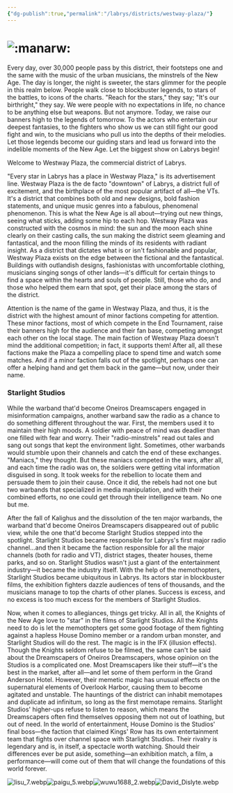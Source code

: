 ```yaml
---
{"dg-publish":true,"permalink":"/labrys/districts/westway-plaza/"}
---
```



# ![:manarw:](https://cdn.discordapp.com/emojis/1044623380055330856.webp?size=44)

Every day, over 30,000 people pass by this district, their footsteps one and the same with the music of the urban musicians, the minstrels of the New Age. The day is longer, the night is sweeter, the stars glimmer for the people in this realm below. People walk close to blockbuster legends, to stars of the battles, to icons of the charts. "Reach for the stars," they say; "It's our birthright," they say. We were people with no expectations in life, no chance to be anything else but weapons. But not anymore. Today, we raise our banners high to the legends of tomorrow. To the actors who entertain our deepest fantasies, to the fighters who show us we can still fight our good fight and win, to the musicians who pull us into the depths of their melodies. Let those legends become our guiding stars and lead us forward into the indelible moments of the New Age. Let the biggest show on Labrys begin!

Welcome to Westway Plaza, the commercial district of Labrys.

"Every star in Labrys has a place in Westway Plaza," is its advertisement line. Westway Plaza is the de facto "downtown" of Labrys, a district full of excitement, and the birthplace of the most popular artifact of all—the VTs. It's a district that combines both old and new designs, bold fashion statements, and unique music genres into a fabulous, phenomenal phenomenon. This is what the New Age is all about—trying out new things, seeing what sticks, adding some hip to each hop. Westway Plaza was constructed with the cosmos in mind: the sun and the moon each shine clearly on their casting calls, the sun making the district seem gleaming and fantastical, and the moon filling the minds of its residents with radiant insight. As a district that dictates what is or isn't fashionable and popular, Westway Plaza exists on the edge between the fictional and the fantastical. Buildings with outlandish designs, fashionistas with uncomfortable clothing, musicians singing songs of other lands—it's difficult for certain things to find a space within the hearts and souls of people. Still, those who do, and those who helped them earn that spot, get their place among the stars of the district.

Attention is the name of the game in Westway Plaza, and thus, it is the district with the highest amount of minor factions competing for attention. These minor factions, most of which compete in the End Tournament, raise their banners high for the audience and their fan base, competing amongst each other on the local stage. The main faction of Westway Plaza doesn't mind the additional competition; in fact, it supports them! After all, all these factions make the Plaza a compelling place to spend time and watch some matches. And if a minor faction falls out of the spotlight, perhaps one can offer a helping hand and get them back in the game—but now, under their name.

### Starlight Studios

While the warband that'd become Oneiros Dreamscapers engaged in misinformation campaigns, another warband saw the radio as a chance to do something different throughout the war. First, the members used it to maintain their high moods. A soldier with peace of mind was deadlier than one filled with fear and worry. Their "radio-minstrels" read out tales and sang out songs that kept the environment light. Sometimes, other warbands would stumble upon their channels and catch the end of these exchanges. "Maniacs," they thought. But these maniacs competed in the wars, after all, and each time the radio was on, the soldiers were getting vital information disguised in song. It took weeks for the rebellion to locate them and persuade them to join their cause. Once it did, the rebels had not one but two warbands that specialized in media manipulation, and with their combined efforts, no one could get through their intelligence team. No one but me.

After the fall of Kalighus and the dissolution of the ten major warbands, the warband that'd become Oneiros Dreamscapers disappeared out of public view, while the one that'd become Starlight Studios stepped into the spotlight. Starlight Studios became responsible for Labrys's first major radio channel...and then it became the faction responsible for all the major channels (both for radio and VT), district stages, theater houses, theme parks, and so on. Starlight Studios wasn't just a giant of the entertainment industry—it became the industry itself. With the help of the memothopters, Starlight Studios became ubiquitous in Labrys. Its actors star in blockbuster films, the exhibition fighters dazzle audiences of tens of thousands, and the musicians manage to top the charts of other planes. Success is excess, and no excess is too much excess for the members of Starlight Studios.

Now, when it comes to allegiances, things get tricky. All in all, the Knights of the New Age love to "star" in the films of Starlight Studios. All the Knights need to do is let the memothopters get some good footage of them fighting against a hapless House Domino member or a random urban monster, and Starlight Studios will do the rest. The magic is in the IFX (illusion effects). Though the Knights seldom refuse to be filmed, the same can't be said about the Dreamscapers of Oneiros Dreamscapers, whose opinion on the Studios is a complicated one. Most Dreamscapers like their stuff—it's the best in the market, after all—and let some of them perform in the Grand Anderson Hotel. However, their memetic magic has unusual effects on the supernatural elements of Overlook Harbor, causing them to become agitated and unstable. The hauntings of the district can inhabit memotapes and duplicate ad infinitum, so long as the first memotape remains. Starlight Studios' higher-ups refuse to listen to reason, which means the Dreamscapers often find themselves opposing them not out of loathing, but out of need. In the world of entertainment, House Domino is the Studios' final boss—the faction that claimed Kings' Row has its own entertainment team that fights over channel space with Starlight Studios. Their rivalry is legendary and is, in itself, a spectacle worth watching. Should their differences ever be put aside, something—an exhibition match, a film, a performance—will come out of them that will change the foundations of this world forever.

![lisu_7.webp](/img/user/Content/Images/lisu_7.webp)![paigu_5.webp](/img/user/Content/Images/paigu_5.webp)![wuwu1688_2.webp](/img/user/Content/Images/wuwu1688_2.webp)![David_Dislyte.webp](/img/user/Content/Images/David_Dislyte.webp)